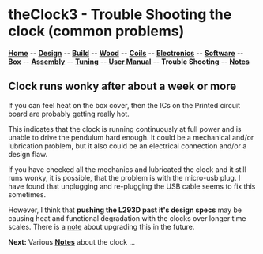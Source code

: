 # theClock3 - Trouble Shooting the clock (common problems)

**[Home](readme.md)** --
**[Design](design.md)** --
**[Build](build.md)** --
**[Wood](wood.md)** --
**[Coils](coils.md)** --
**[Electronics](electronics.md)** --
**[Software](software.md)** --
**[Box](box.md)** --
**[Assembly](assembly.md)** --
**[Tuning](tuning.md)** --
**[User Manual](user_manual.md)** --
**Trouble Shooting** --
**[Notes](notes.md)**

## Clock runs wonky after about a week or more

If you can feel heat on the box cover, then the ICs on the Printed circuit board
are probably getting really hot.

This indicates that the clock is running continuously at full power and is
unable to drive the pendulum hard enough.  It could be a mechanical and/or
lubrication problem, but it also could be an electrical connection and/or
a design flaw.

If you have checked all the mechanics and lubricated the clock and
it still runs wonky, it is possible, that the problem is with the micro-usb
plug. I have found that unplugging and re-plugging the USB cable seems to
fix this sometimes.

However, I think that **pushing the L293D past it's design specs** may be
causing heat and functional degradation with the clocks over longer time
scales. There is a [note](notes.md) about upgrading this in the future.



**Next:** Various [**Notes**](notes.md) about the clock ...
